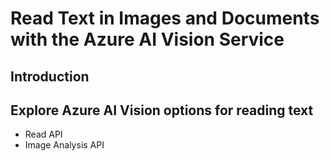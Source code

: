 # Read Text in Images and Documents with the Azure AI Vision Service
## Introduction
## Explore Azure AI Vision options for reading text
  - Read API
  - Image Analysis API